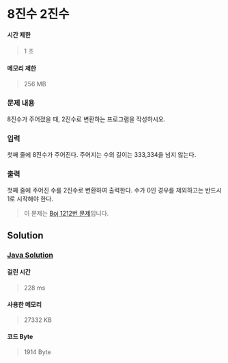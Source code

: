 # 8진수 2진수


#### 시간 제한


> 1 초


#### 메모리 제한


> 256 MB


### 문제 내용


8진수가 주어졌을 때, 2진수로 변환하는 프로그램을 작성하시오.


### 입력


첫째 줄에 8진수가 주어진다. 주어지는 수의 길이는 333,334을 넘지 않는다.


### 출력


첫째 줄에 주어진 수를 2진수로 변환하여 출력한다. 수가 0인 경우를 제외하고는 반드시 1로 시작해야 한다.


> 이 문제는 [Boj 1212번 문제](https://www.acmicpc.net/problem/1212)입니다.


## Solution


### [Java Solution](./main.java)


#### 걸린 시간


> 228 ms


#### 사용한 메모리


> 27332 KB


#### 코드 Byte


> 1914 Byte
